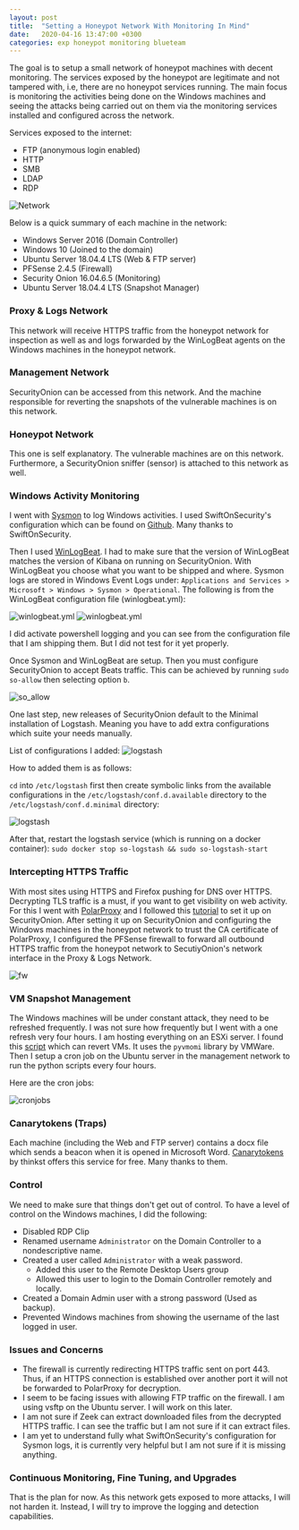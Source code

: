 ```yaml
---
layout: post
title:  "Setting a Honeypot Network With Monitoring In Mind"
date:   2020-04-16 13:47:00 +0300
categories: exp honeypot monitoring blueteam
---
```


The goal is to setup a small network of honeypot machines with decent monitoring. The services exposed by the honeypot are legitimate and not tampered with, i.e, there are no honeypot services running. The main focus is monitoring the activities being done on the Windows machines and seeing the attacks being carried out on them via the monitoring services installed and configured across the network.

Services exposed to the internet:
   * FTP (anonymous login enabled)
   * HTTP
   * SMB
   * LDAP
   * RDP

![Network](/assets/honeynetdiagram2.png)

Below is a quick summary of each machine in the network:

* Windows Server 2016 (Domain Controller)
* Windows 10 (Joined to the domain)
* Ubuntu Server 18.04.4 LTS (Web & FTP server)
* PFSense 2.4.5 (Firewall)
* Security Onion 16.04.6.5 (Monitoring)
* Ubuntu Server 18.04.4 LTS (Snapshot Manager)

### Proxy & Logs Network
This network will receive HTTPS traffic from the honeypot network for inspection as well as and logs forwarded by the WinLogBeat agents on the Windows machines in the honeypot network.

### Management Network
SecurityOnion can be accessed from this network. And the machine responsible for reverting the snapshots of the vulnerable machines is on this network.

### Honeypot Network
This one is self explanatory. The vulnerable machines are on this network. Furthermore, a SecurityOnion sniffer (sensor) is attached to this network as well.

### Windows Activity Monitoring
I went with [Sysmon](https://docs.microsoft.com/en-us/sysinternals/downloads/sysmon) to log Windows activities. I used SwiftOnSecurity's configuration which can be found on [Github](https://github.com/SwiftOnSecurity/sysmon-config). Many thanks to SwiftOnSecurity.

Then I used [WinLogBeat](https://www.elastic.co/downloads/beats/winlogbeat). I had to make sure that the version of WinLogBeat matches the version of Kibana on running on SecurityOnion. With WinLogBeat you choose what you want to be shipped and where. Sysmon logs are stored in Windows Event Logs under: `Applications and Services > Microsoft > Windows > Sysmon > Operational`. The following is from the WinLogBeat configuration file (winlogbeat.yml):

![winlogbeat.yml](/assets/winlogbeat1.png)
![winlogbeat.yml](/assets/winlogbeat2.png)

I did activate powershell logging and you can see from the configuration file that I am shipping them. But I did not test for it yet properly.

Once Sysmon and WinLogBeat are setup. Then you must configure SecurityOnion to accept Beats traffic. This can be achieved by running `sudo so-allow` then selecting option `b`.

![so_allow](/assets/onion_so_allow1.png)

One last step, new releases of SecurityOnion default to the Minimal installation of Logstash. Meaning you have to add extra configurations which suite your needs manually.

List of configurations I added:
![logstash](/assets/logstash_conf1.png)

How to added them is as follows:

`cd` into `/etc/logstash` first then create symbolic links from the available configurations in the `/etc/logstash/conf.d.available` directory to the `/etc/logstash/conf.d.minimal` directory:

![logstash](/assets/logstash_conf2.png)

After that, restart the logstash service (which is running on a docker container):
`sudo docker stop so-logstash && sudo so-logstash-start`

### Intercepting HTTPS Traffic
With most sites using HTTPS and Firefox pushing for DNS over HTTPS. Decrypting TLS traffic is a must, if you want to get visibility on web activity. For this I went with [PolarProxy](https://www.netresec.com/?page=PolarProxy) and I followed this [tutorial](https://www.netresec.com/?page=Blog&month=2020-01&post=Sniffing-Decrypted-TLS-Traffic-with-Security-Onion) to set it up on SecurityOnion. After setting it up on SecurityOnion and configuring the Windows machines in the honeypot network to trust the CA certificate of PolarProxy, I configured the PFSense firewall to forward all outbound HTTPS traffic from the honeypot network to SecutiyOnion's network interface in the Proxy & Logs Network.

![fw](/assets/fw_portfw_https.png)


### VM Snapshot Management
The Windows machines will be under constant attack, they need to be refreshed frequently. I was not sure how frequently but I went with a one refresh very four hours. I am hosting everything on an ESXi server. I found this [script](https://github.com/vmware/pyvmomi-community-samples/blob/39bd95553df337ae35f1b101c487b37063967555/samples/snapshot_operations.py) which can revert VMs. It uses the `pyvmomi` library by VMWare. Then I setup a cron job on the Ubuntu server in the management network to run the python scripts every four hours.

Here are the cron jobs:

![cronjobs](/assets/cronjobs1.png)

### Canarytokens (Traps)
Each machine (including the Web and FTP server) contains a docx file which sends a beacon when it is opened in Microsoft Word. [Canarytokens](https://canarytokens.org/generate) by thinkst offers this service for free. Many thanks to them.

### Control
We need to make sure that things don't get out of control. To have a level of control on the Windows machines, I did the following:

* Disabled RDP Clip
* Renamed username `Administrator` on the Domain Controller to a nondescriptive name.
* Created a user called `Administrator` with a weak password.
  * Added this user to the Remote Desktop Users group
  * Allowed this user to login to the Domain Controller remotely and locally.
* Created a Domain Admin user with a strong password (Used as backup).
* Prevented Windows machines from showing the username of the last logged in user.

### Issues and Concerns
* The firewall is currently redirecting HTTPS traffic sent on port 443. Thus, if an HTTPS connection is established over another port it will not be forwarded to PolarProxy for decryption.
* I seem to be facing issues with allowing FTP traffic on the firewall. I am using vsftp on the Ubuntu server. I will work on this later.
* I am not sure if Zeek can extract downloaded files from the decrypted HTTPS traffic. I can see the traffic but I am not sure if it can extract files.
* I am yet to understand fully what SwiftOnSecurity's configuration for Sysmon logs, it is currently very helpful but I am not sure if it is missing anything.

### Continuous Monitoring, Fine Tuning, and Upgrades
That is the plan for now. As this network gets exposed to more attacks, I will not harden it. Instead, I will try to improve the logging and detection capabilities.






